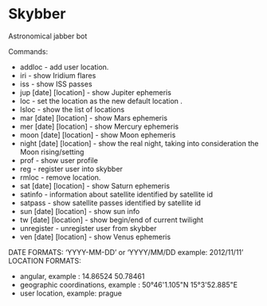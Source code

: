 Skybber
=======
Astronomical jabber bot

Commands:

- addloc <name> <longitude> <latitude> - add user location.
- iri - show Iridium flares
- iss - show ISS passes
- jup [date] [location] - show Jupiter ephemeris
- loc <name> - set the location as the new default location .
- lsloc - show the list of locations
- mar [date] [location] - show Mars ephemeris
- mer [date] [location] - show Mercury ephemeris
- moon [date] [location] - show Moon ephemeris
- night [date] [location] - show the real night, taking into consideration the Moon rising/setting
- prof - show user profile
- reg - register user into skybber
- rmloc <name> - remove location.
- sat [date] [location] - show Saturn ephemeris
- satinfo - information about satellite identified by satellite id
- satpass - show satellite passes identified by satellite id
- sun [date] [location] - show sun info
- tw [date] [location] - show begin/end of current twilight
- unregister - unregister user from skybber
- ven [date] [location] - show Venus ephemeris

DATE FORMATS:
‘YYYY-MM-DD’ or ‘YYYY/MM/DD example: 2012/11/11’
LOCATION FORMATS:
- angular, example : 14.86524 50.78461
- geographic coordinations, example : 50°46'1.105"N 15°3'52.885"E
- user location, example: prague 

